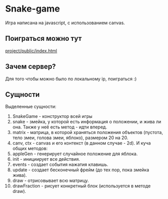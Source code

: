 # Snake-game
Игра написана на javascript, с использованием canvas.
## Поиграться можно тут 
[project/public/index.html](https://ilya777grin23.github.io/snake-game/)
## Зачем сервер?
Для того чтобы можно было по локальному ip, поиграться :)
## Сущности
Выделенные сущности:
1. SnakeGame - конструктор всей игры
1. snake - змейка, у которой есть информация о положении, и жива ли она. Также у неё есть метод - идти вперед.
1. matrix - матрица, в которой храняться положения объектов (пустота, тело змеи, голова змеи, яблоко), размером 20 на 20.
1. canv, ctx - canvas и его контекст (в данном случае - 2d).
И куча общих методов:
1. appleGen - генерирует случайное положение для яблока.
1. init - инициирует все действия.
1. events - создает события нажатия клавишь.
1. update - создает бесконечный фрейм (до тех пор, пока змейка жива).
1. draw - отрисовывает всю матрицу.
1. drawFraction - рисует конкретный блок (используется в методе draw).